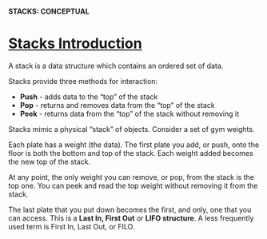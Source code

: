 #### STACKS: CONCEPTUAL
# [Stacks Introduction](https://www.codecademy.com/courses/linear-data-structures/lessons/learn-stacks-general/exercises/stacks-general-intro)
A stack is a data structure which contains an ordered set of data.

Stacks provide three methods for interaction:
* **Push** - adds data to the “top” of the stack
* **Pop** - returns and removes data from the “top” of the stack
* **Peek** - returns data from the “top” of the stack without removing it

Stacks mimic a physical “stack” of objects. 
Consider a set of gym weights.

Each plate has a weight (the data). 
The first plate you add, or push, onto the floor is both the bottom and top of the stack. 
Each weight added becomes the new top of the stack.

At any point, the only weight you can remove, or pop, from the stack is the top one. 
You can peek and read the top weight without removing it from the stack.

The last plate that you put down becomes the first, and only, one that you can access. 
This is a **Last In, First Out** or **LIFO structure**. A less frequently used term is First In, Last Out, or FILO.
